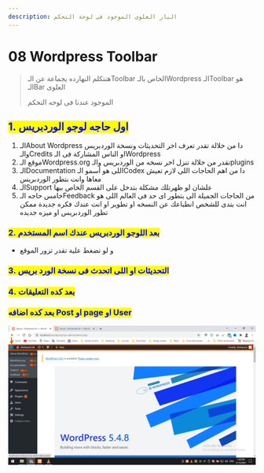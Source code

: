 ```yaml
---
description: البار العلوى الموجود فى لوحة التحكم
---
```


# 08 Wordpress Toolbar

> هنتكلم النهارده يجماعة عن الـToolbar الخاص بالـWordpress الـToolbar هو الـBar العلوى&#x20;
>
> الموجود عندنا فى لوحه التحكم

## &#x20;<mark style="color:blue;"></mark> <mark style="color:blue;"></mark><mark style="color:blue;">**اول حاجه لوجو الوردبريس .1**</mark>

<mark style="color:blue;"></mark>

1. الـAbout Wordpress دا من خلالة تقدر تعرف اخر التحديثات ونسخة الوردبريس والـCredits او الناس المشاركة فى الـWordpress
2. موقع الـWordpress.org تقدر من خلالة تنزل اخر نسخه من الوردبريس والـplugins
3. الـDocumentation اللى هو أسمو الـCodex دا من اهم الحاجات اللى لازم تعيش معاها وانت بتطور الوردبريس
4. الـSupport علشان لو ظهرتلك مشكلة بتدخل على القسم الخاص بيها
5. خامس حاجه الـFeedback من الحاجات الجميلة الى بتطور اى حد فى العالم اللى هو انت بتدى للشخص انطباعك عن النسخه او تطوير او انت عندك فكره جديدة ممكن تطور الوردبريس او ميزه جديده

### <mark style="color:blue;">**بعد اللوجو الوردبريس عندك اسم المستخدم .2**</mark>

* &#x20;و لو تضغط علية تقدر تزور الموقع

### <mark style="color:blue;">التحديثات او اللى اتحدث فى نسخة الورد بريس .3</mark>

### <mark style="color:blue;">بعد كده التعليقات .4</mark>

### &#x20; <mark style="color:blue;">بعد كده اضافه Post او page او User</mark>

<mark style="color:blue;"></mark>



![الصور بتوضح ان احنا نضغط على لوجو الوردبريس عشان تظهر الـSub Meun](<.gitbook/assets/WordPress - toolbar.png>)

